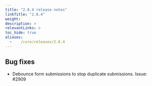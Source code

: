```yaml
---
title: "2.8.4 release notes"
linkTitle: "2.8.4"
weight:
description: >
relevantLinks: >
toc_hide: true
aliases:
  -    /core/releases/2.8.4
---
```


## Bug fixes

- Debounce form submissions to stop duplicate submissions. Issue: #2909
